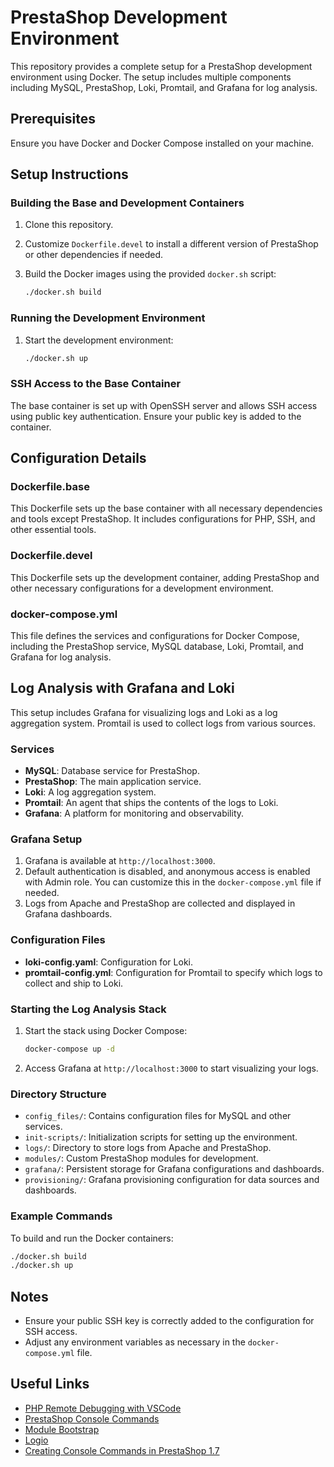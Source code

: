 
# PrestaShop Development Environment

This repository provides a complete setup for a PrestaShop development environment using Docker. The setup includes multiple components including MySQL, PrestaShop, Loki, Promtail, and Grafana for log analysis.

## Prerequisites

Ensure you have Docker and Docker Compose installed on your machine.

## Setup Instructions

### Building the Base and Development Containers

1. Clone this repository.
2. Customize `Dockerfile.devel` to install a different version of PrestaShop or other dependencies if needed.
3. Build the Docker images using the provided `docker.sh` script:

   ```sh
   ./docker.sh build
   ```

### Running the Development Environment

1. Start the development environment:

   ```sh
   ./docker.sh up
   ```

### SSH Access to the Base Container

The base container is set up with OpenSSH server and allows SSH access using public key authentication. Ensure your public key is added to the container.

## Configuration Details

### Dockerfile.base

This Dockerfile sets up the base container with all necessary dependencies and tools except PrestaShop. It includes configurations for PHP, SSH, and other essential tools.

### Dockerfile.devel

This Dockerfile sets up the development container, adding PrestaShop and other necessary configurations for a development environment.

### docker-compose.yml

This file defines the services and configurations for Docker Compose, including the PrestaShop service, MySQL database, Loki, Promtail, and Grafana for log analysis.

## Log Analysis with Grafana and Loki

This setup includes Grafana for visualizing logs and Loki as a log aggregation system. Promtail is used to collect logs from various sources.

### Services

- **MySQL**: Database service for PrestaShop.
- **PrestaShop**: The main application service.
- **Loki**: A log aggregation system.
- **Promtail**: An agent that ships the contents of the logs to Loki.
- **Grafana**: A platform for monitoring and observability.

### Grafana Setup

1. Grafana is available at `http://localhost:3000`.
2. Default authentication is disabled, and anonymous access is enabled with Admin role. You can customize this in the `docker-compose.yml` file if needed.
3. Logs from Apache and PrestaShop are collected and displayed in Grafana dashboards.

### Configuration Files

- **loki-config.yaml**: Configuration for Loki.
- **promtail-config.yml**: Configuration for Promtail to specify which logs to collect and ship to Loki.

### Starting the Log Analysis Stack

1. Start the stack using Docker Compose:

   ```sh
   docker-compose up -d
   ```

2. Access Grafana at `http://localhost:3000` to start visualizing your logs.

### Directory Structure

- `config_files/`: Contains configuration files for MySQL and other services.
- `init-scripts/`: Initialization scripts for setting up the environment.
- `logs/`: Directory to store logs from Apache and PrestaShop.
- `modules/`: Custom PrestaShop modules for development.
- `grafana/`: Persistent storage for Grafana configurations and dashboards.
- `provisioning/`: Grafana provisioning configuration for data sources and dashboards.

### Example Commands

To build and run the Docker containers:

```sh
./docker.sh build
./docker.sh up
```

## Notes

- Ensure your public SSH key is correctly added to the configuration for SSH access.
- Adjust any environment variables as necessary in the `docker-compose.yml` file.

## Useful Links

- [PHP Remote Debugging with VSCode](https://ramyhakam.medium.com/php-remote-debugging-with-vscode-a-comprehensive-guide-f20e67000b7d)
- [PrestaShop Console Commands](https://github.com/nenes25/prestashop_console/blob/1.7/COMMANDS.md)
- [Module Bootstrap](https://github.com/friends-of-presta/demo-cqrs-hooks-usage-module)
- [Logio](http://logio.org/)
- [Creating Console Commands in PrestaShop 1.7](https://webkul.com/blog/create-your-own-console-command-in-prestashop-1-7/)
